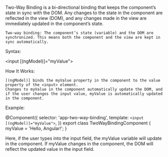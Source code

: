 

Two-Way Binding is a bi-directional binding that keeps the component’s state in sync with the DOM. Any changes to the state in the component are reflected in the view (DOM), and any changes made in the view are immediately updated in the component’s state.

    Two-way binding: The component’s state (variable) and the DOM are synchronized. This means both the component and the view are kept in sync automatically.

Syntax:

<!-- Two-way binding syntax using ngModel -->
<input [(ngModel)]="myValue">

How It Works:

    [(ngModel)] binds the myValue property in the component to the value property of the <input> element.
    Changes to myValue in the component automatically update the DOM, and if the user changes the input value, myValue is automatically updated in the component.

Example:

@Component({
  selector: 'app-two-way-binding',
  template: `<input [(ngModel)]="myValue">`,
})
export class TwoWayBindingComponent {
  myValue = 'Hello, Angular!';
}

Here, if the user types into the input field, the myValue variable will update in the component. If myValue changes in the component, the DOM will reflect the updated value in the input field.